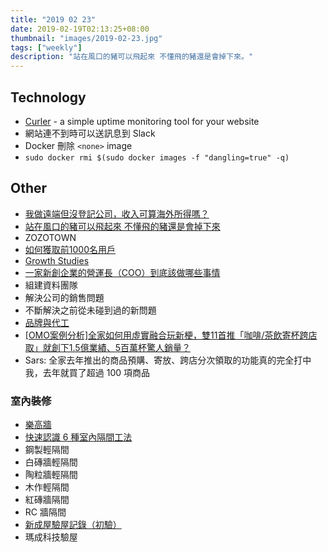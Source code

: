 ```yaml
---
title: "2019 02 23"
date: 2019-02-19T02:13:25+08:00
thumbnail: "images/2019-02-23.jpg"
tags: ["weekly"]
description: "站在風口的豬可以飛起來 不懂飛的豬還是會掉下來。"
---
```


## Technology

* [Curler](https://curler.amixr.io) - a simple uptime monitoring tool for your website
 * 網站連不到時可以送訊息到 Slack
* Docker 刪除 `<none>` image
 * `sudo docker rmi $(sudo docker images -f "dangling=true" -q)`

## Other

* [我做遠端但沒登記公司，收入可算海外所得嗎？](https://medium.com/tomchentw-as-a-remote-backpacker/我做遠端但沒登記公司-收入可算海外所得嗎-51885baa82ea)
* [站在風口的豬可以飛起來 不懂飛的豬還是會掉下來](https://medium.com/@joelhu/站在風口的豬可以飛起來-不懂飛的豬還是會掉下來-ea8fb0c1ea25)
 * ZOZOTOWN
* [如何獲取前1000名用戶](https://medium.com/captures/如何獲取前1000名用戶-38ef01e57aa5)
 * [Growth Studies](https://growthhackers.com/growth-studies)
* [一家新創企業的營運長（COO）到底該做哪些事情](https://meet.bnext.com.tw/articles/view/39317)
 * 組建資料團隊
 * 解決公司的銷售問題
 * 不斷解決之前從未碰到過的新問題
* [品牌與代工](https://medium.com/@jpro610/品牌與代工-52064e0384c7)
* [[OMO案例分析]全家如何用虛實融合玩新梗，雙11首推「咖啡/茶飲寄杯跨店取」就創下1.5億業績、5百萬杯驚人銷量？](https://www.91app.com/blog/omo-casestudy-fmailymart-coffee/)
 * Sars: 全家去年推出的商品預購、寄放、跨店分次領取的功能真的完全打中我，去年就買了超過 100 項商品

### 室內裝修

* [樂高牆](http://www.legowall.com.tw)
* [快速認識 6 種室內隔間工法](http://decomyplace.com/newspost.php?id=4047)
 * 鋼製輕隔間
 * 白磚牆輕隔間
 * 陶粒牆輕隔間
 * 木作輕隔間
 * 紅磚牆隔間
 * RC 牆隔間
* [新成屋驗屋記錄（初驗）](https://www.mobile01.com/topicdetail.php?f=335&t=5694044)
 * 瑪成科技驗屋
